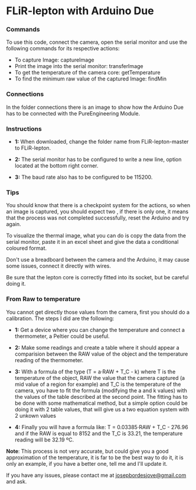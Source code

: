 # FLiR-lepton with Arduino Due

### Commands

To use this code, connect the camera, open the serial monitor and use the following commands for its respective actions:

- To capture Image: captureImage
- Print the image into the serial monitor: transferImage
- To get the temperature of the camera core: getTemperature
- To find the minimum raw value of the captured Image: findMin


### Connections

In the folder connections there is an image to show how the Arduino Due has to be connected with the PureEngineering Module.


### Instructions

* **1:** When downloaded, change the folder name from FLiR-lepton-master to FLiR-lepton.

* **2:** The serial monitor has to be configured to write a new line, option located at the bottom right corner. 

* **3:** The baud rate also has to be configured to be 115200. 


### Tips

You should know that there is a checkpoint system for the actions, so when an image is captured, you should expect two <OK>, if there is only one, it means that the process was not completed successfully, reset the Arduino and try again.

To visualize the thermal image, what you can do is copy the data from the serial monitor, paste it in an excel sheet and give the data a conditional coloured format.

Don't use a breadboard between the camera and the Arduino, it may cause some issues, connect it directly with wires.

Be sure that the lepton core is correctly fitted into its socket, but be careful doing it.

### From Raw to temperature

You cannot get directly those values from the camera, first you should do a calibration. The steps I did are the following:
* **1:** Get a device where you can change the temperature and connect a thermometer, a Peltier could be useful.

* **2:** Make some readings and create a table where it should appear a comparision between the RAW value of the object and the temperature reading of the thermometer. 

* **3:** With a formula of the type (T = a·RAW + T_C - k) where T is the temperature of the object, RAW the value that the camera captured (a mid value of a region for example) and T_C is the temperature of the camera, you have to fit the formula (modifying the a and k values) with the values of the table described at the second point. The fitting has to be done with some mathematical method, but a simple option could be doing it with 2 table values, that will give us a two equation system with 2 unkown values

* **4:** Finally you will have a formula like: T = 0.03385·RAW + T_C - 276.96 and if the RAW is equal to 8152 and the T_C is 33.21, the temperature reading will be 32.19 ºC.  

**Note**: This process is not very accurate, but could give you a good approximation of the temperature, it is far to be the best way to do it, it is only an example, if you have a better one, tell me and I'll update it.


If you have any issues, please contact me at josepbordesjove@gmail.com and ask.

